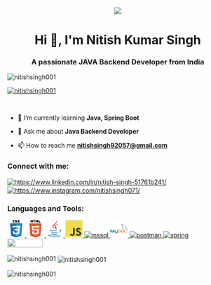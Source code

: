 <div id="header" align="center">
  <img src="https://media.giphy.com/media/M9gbBd9nbDrOTu1Mqx/giphy.gif" width="100"/>
</div>
<h1 align="center">Hi 👋, I'm Nitish Kumar Singh</h1>
<h3 align="center">A passionate JAVA Backend Developer from India</h3>

<p align="left"> <img src="https://komarev.com/ghpvc/?username=nitishsingh001&label=Profile%20views&color=0e75b6&style=flat" alt="nitishsingh001" /> </p>

<p align="left"> <a href="https://github.com/ryo-ma/github-profile-trophy"><img src="https://github-profile-trophy.vercel.app/?username=nitishsingh001" alt="nitishsingh001" /></a> </p>

<p align="left"> <a href="https://twitter.com/" target="blank"><img src="https://img.shields.io/twitter/follow/?logo=twitter&style=for-the-badge" alt="" /></a> </p>

- 🌱 I’m currently learning **Java, Spring Boot**

- 💬 Ask me about **Java Backend Developer**

- 📫 How to reach me **nitishsingh92057@gmail.com**

<h3 align="left">Connect with me:</h3>
<p align="left">
<a href="https://linkedin.com/in/https://www.linkedin.com/in/nitish-singh-51761b241/" target="blank"><img align="center" src="https://raw.githubusercontent.com/rahuldkjain/github-profile-readme-generator/master/src/images/icons/Social/linked-in-alt.svg" alt="https://www.linkedin.com/in/nitish-singh-51761b241/" height="30" width="40" /></a>
<a href="https://instagram.com/https://www.instagram.com/nitishsingh071/" target="blank"><img align="center" src="https://raw.githubusercontent.com/rahuldkjain/github-profile-readme-generator/master/src/images/icons/Social/instagram.svg" alt="https://www.instagram.com/nitishsingh071/" height="30" width="40" /></a>
</p>

<h3 align="left">Languages and Tools:</h3>
<p align="left"> <a href="https://www.w3schools.com/css/" target="_blank" rel="noreferrer"> <img src="https://raw.githubusercontent.com/devicons/devicon/master/icons/css3/css3-original-wordmark.svg" alt="css3" width="40" height="40"/> </a> <a href="https://www.w3.org/html/" target="_blank" rel="noreferrer"> <img src="https://raw.githubusercontent.com/devicons/devicon/master/icons/html5/html5-original-wordmark.svg" alt="html5" width="40" height="40"/> </a> <a href="https://www.java.com" target="_blank" rel="noreferrer"> <img src="https://raw.githubusercontent.com/devicons/devicon/master/icons/java/java-original.svg" alt="java" width="40" height="40"/> </a> <a href="https://developer.mozilla.org/en-US/docs/Web/JavaScript" target="_blank" rel="noreferrer"> <img src="https://raw.githubusercontent.com/devicons/devicon/master/icons/javascript/javascript-original.svg" alt="javascript" width="40" height="40"/> </a> <a href="https://www.microsoft.com/en-us/sql-server" target="_blank" rel="noreferrer"> <img src="https://www.svgrepo.com/show/303229/microsoft-sql-server-logo.svg" alt="mssql" width="40" height="40"/> </a> <a href="https://www.mysql.com/" target="_blank" rel="noreferrer"> <img src="https://raw.githubusercontent.com/devicons/devicon/master/icons/mysql/mysql-original-wordmark.svg" alt="mysql" width="40" height="40"/> </a> <a href="https://postman.com" target="_blank" rel="noreferrer"> <img src="https://www.vectorlogo.zone/logos/getpostman/getpostman-icon.svg" alt="postman" width="40" height="40"/> </a> <a href="https://spring.io/" target="_blank" rel="noreferrer"> <img src="https://www.vectorlogo.zone/logos/springio/springio-icon.svg" alt="spring" width="40" height="40"/> <img width="40%" height="40%" src="https://encrypted-tbn0.gstatic.com/images?q=tbn:ANd9GcRNXKSWiAEl1LfJLSjKUr0zjePw4UaQV35IC-no_uECy_VW29mGu9Od&usqp=CAE&s"/> </a> </p>

<p><img align="left" src="https://github-readme-stats.vercel.app/api/top-langs?username=nitishsingh001&show_icons=true&locale=en&layout=compact" alt="nitishsingh001" /></p>

<p>&nbsp;<img align="center" src="https://github-readme-stats.vercel.app/api?username=nitishsingh001&show_icons=true&locale=en" alt="nitishsingh001" /></p>

<p><img align="center" src="https://github-readme-streak-stats.herokuapp.com/?user=nitishsingh001&" alt="nitishsingh001" /></p>

